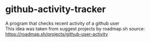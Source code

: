 # github-activity-tracker
A program that checks recent activity of a github user  
This idea was taken from suggest projects by roadmap.sh 
source: https://roadmap.sh/projects/github-user-activity
